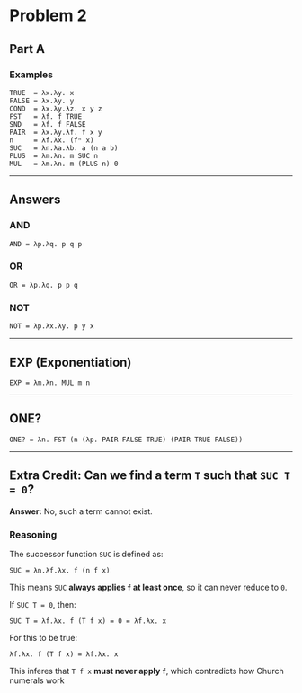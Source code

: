 # Problem 2

## **Part A**

### **Examples**
```
TRUE  = λx.λy. x  
FALSE = λx.λy. y  
COND  = λx.λy.λz. x y z  
FST   = λf. f TRUE  
SND   = λf. f FALSE  
PAIR  = λx.λy.λf. f x y  
n     = λf.λx. (fⁿ x)  
SUC   = λn.λa.λb. a (n a b)  
PLUS  = λm.λn. m SUC n  
MUL   = λm.λn. m (PLUS n) 0  
```

---

## **Answers**

### **AND**
```
AND = λp.λq. p q p
```

### **OR**
```
OR = λp.λq. p p q
```

### **NOT**
```
NOT = λp.λx.λy. p y x
```

---

## **EXP (Exponentiation)**
```
EXP = λm.λn. MUL m n
```

---

## **ONE?**
```
ONE? = λn. FST (n (λp. PAIR FALSE TRUE) (PAIR TRUE FALSE))
```

---

## **Extra Credit: Can we find a term `T` such that `SUC T = 0`?**  
**Answer:** No, such a term cannot exist.

### **Reasoning**
The successor function `SUC` is defined as:
```
SUC = λn.λf.λx. f (n f x)
```
This means `SUC` **always applies `f` at least once**, so it can never reduce to `0`.

If `SUC T = 0`, then:
```
SUC T = λf.λx. f (T f x) = 0 = λf.λx. x
```
For this to be true:
```
λf.λx. f (T f x) = λf.λx. x
```
This inferes that `T f x` **must never apply `f`**, which contradicts how Church numerals work

